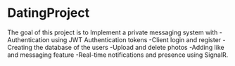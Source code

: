 # DatingProject

The goal of this project is to Implement a private messaging system with
-Authentication using JWT Authentication tokens
-Client login and register
-Creating the database of the users 
-Upload and delete photos
-Adding like and messaging feature
-Real-time notifications and presence using SignalR.
